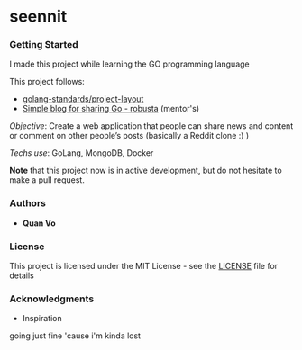 # seennit

### Getting Started
I made this project while learning the GO programming language 

This project follows:
- [golang-standards/project-layout](https://github.com/golang-standards/project-layout)
- [Simple blog for sharing Go - robusta](https://github.com/pthethanh/robusta) (mentor's)

*Objective*: Create a web application that people can share news and content or comment on other people’s posts (basically a Reddit clone :) )

*Techs use*: GoLang, MongoDB, Docker

**Note** that this project now is in active development, but do not hesitate to make a pull request.


### Authors

* **Quan Vo** 


### License

This project is licensed under the MIT License - see the [LICENSE](LICENSE) file for details


### Acknowledgments
* Inspiration

going just fine
'cause i'm kinda lost
